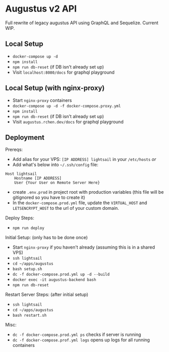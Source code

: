 # Augustus v2 API

Full rewrite of legacy augustus API using GraphQL and Sequelize. Current WIP.

## Local Setup

-   `docker-compose up -d`
-   `npm install`
-   `npm run db-reset` (if DB isn't already set up)
-   Visit `localhost:8080/docs` for graphql playground

## Local Setup (with nginx-proxy)

-   Start `nginx-proxy` containers
-   `docker-compose up -d -f docker-compose.proxy.yml`
-   `npm install`
-   `npm run db-reset` (if DB isn't already set up)
-   Visit `augustus.rchen.dev/docs` for graphql playground

## Deployment

Prereqs:

-   Add alias for your VPS: `[IP ADDRESS] lightsail` in your `/etc/hosts` _or_
-   Add what's below into `~/.ssh/config` file:

```
Host lightsail
	Hostname [IP ADDRESS]
	User {Your User on Remote Server Here}
```

-   create `.env.prod` in project root with production variables (this file will be gitignored so you have to create it)
-   In the `docker-compose.prod.yml` file, update the `VIRTUAL_HOST` and `LETSENCRYPT_HOST` to the url of your custom domain.

Deploy Steps:

-   `npm run deploy`

Initial Setup: (only has to be done once)

-   Start `nginx-proxy` if you haven't already (assuming this is in a shared VPS)
-   `ssh lightsail`
-   `cd ~/apps/augustus`
-   `bash setup.sh`
-   `dc -f docker-compose.prod.yml up -d --build`
-   `docker exec -it augustus-backend bash`
-   `npm run db-reset`

Restart Server Steps: (after initial setup)

-   `ssh lightsail`
-   `cd ~/apps/augustus`
-   `bash restart.sh`

Misc:

-   `dc -f docker-compose.prod.yml ps` checks if server is running
-   `dc -f docker-compose.prof.yml logs` opens up logs for all running containers
